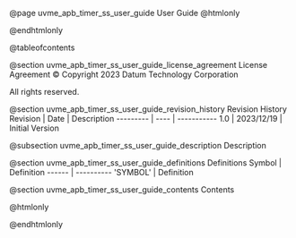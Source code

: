 @page uvme_apb_timer_ss_user_guide User Guide
@htmlonly
<div class="autonumbering">
@endhtmlonly


@tableofcontents


@section uvme_apb_timer_ss_user_guide_license_agreement License Agreement
© Copyright 2023 Datum Technology Corporation

All rights reserved.


@section uvme_apb_timer_ss_user_guide_revision_history Revision History
Revision  | Date | Description
--------- | ---- | -----------
1.0 | 2023/12/19 | Initial Version

@subsection uvme_apb_timer_ss_user_guide_description Description


@section uvme_apb_timer_ss_user_guide_definitions Definitions
Symbol | Definition
------ | ----------
 'SYMBOL' | Definition


@section uvme_apb_timer_ss_user_guide_contents Contents


@htmlonly
</div>
@endhtmlonly